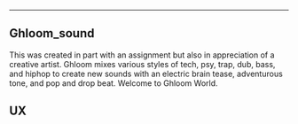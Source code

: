 -----------------------------------------------------------------
## Ghloom_sound

This was created in part with an assignment but also in appreciation of a creative artist.
Ghloom mixes various styles of tech, psy, trap, dub, bass, and hiphop to create new sounds with an electric brain tease, adventurous tone, and pop and drop beat. Welcome to Ghloom World.

UX
--------------------------

